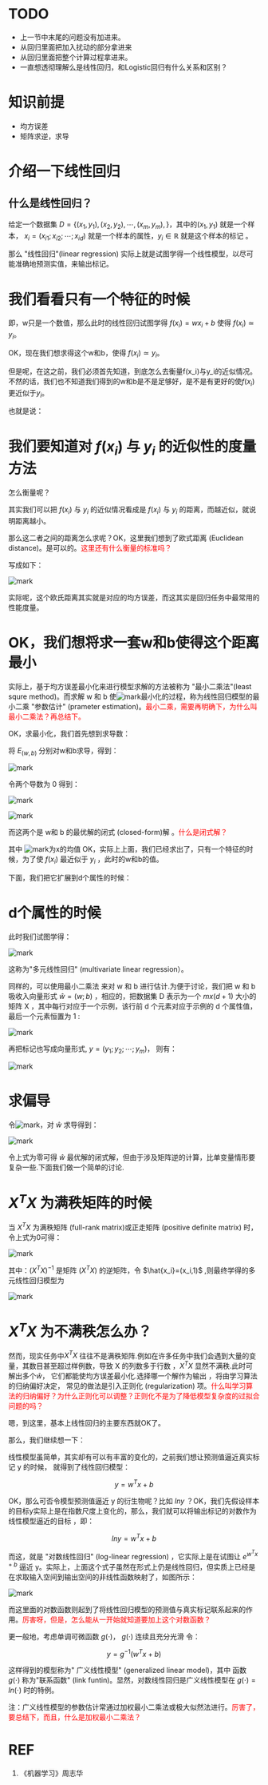 


# TODO

- 上一节中末尾的问题没有加进来。
- 从回归里面把加入扰动的部分拿进来
- 从回归里面把整个计算过程拿进来。
- 一直想透彻理解么是线性回归，和Logistic回归有什么关系和区别？



# 知识前提

- 均方误差
- 矩阵求逆，求导




# 介绍一下线性回归

## 什么是线性回归？


给定一个数据集 $D=\{(x_1,y_1),(x_2,y_2),\cdots ,(x_m,y_m),\}$，其中的$(x_1,y_1)$ 就是一个样本， $x_i=(x_{i1};x_{i2};\cdots ;x_{id})$ 就是一个样本的属性，$y_i\in \mathbb{R}$ 就是这个样本的标记 。

那么 "线性回归"(linear regression)  实际上就是试图学得一个线性模型，以尽可能准确地预测实值，来输出标记。


# 我们看看只有一个特征的时候


即，w只是一个数值，那么此时的线性回归试图学得
$f(x_i)=wx_i+b$ 使得 $f(x_i)\simeq y_i$。

OK，现在我们想求得这个w和b，使得 $f(x_i)\simeq y_i$。

但是呢，在这之前，我们必须首先知道，到底怎么去衡量f(x_i)与y_i的近似情况。不然的话，我们也不知道我们得到的w和b是不是足够好，是不是有更好的使$f(x_i)$更近似于$y_i$。

也就是说：


# 我们要知道对 $f(x_i)$ 与 $y_i$ 的近似性的度量方法

怎么衡量呢？

其实我们可以把 $f(x_i)$ 与 $y_i$ 的近似情况看成是 $f(x_i)$ 与 $y_i$ 的距离，而越近似，就说明距离越小。

那么这二者之间的距离怎么求呢？OK，这里我们想到了欧式距离 (Euclidean distance)。是可以的。<span style="color:red;">这里还有什么衡量的标准吗？</span>

写成如下：

![mark](http://pacdb2bfr.bkt.clouddn.com/blog/image/180625/l5eahc8m4C.png)

实际呢，这个欧氏距离其实就是对应的均方误差，而这其实是回归任务中最常用的性能度量。


# OK，我们想将求一套w和b使得这个距离最小


实际上，基于均方误差最小化来进行模型求解的方法被称为 "最小二乘法"(least squre method)。而求解 w 和 b 使![mark](http://pacdb2bfr.bkt.clouddn.com/blog/image/180625/mLiK6B4GJI.png)最小化的过程，称为线性回归模型的最小二乘 "参数估计" (prameter estimation)。<span style="color:red;">最小二乘，需要再明确下，为什么叫最小二乘法？再总结下。</span>

OK，求最小化，我们首先想到求导数：

将 $E_{(w,b)}$ 分别对w和b求导，得到：


![mark](http://pacdb2bfr.bkt.clouddn.com/blog/image/180625/134G5l55H5.png)


令两个导数为 0 得到：

![mark](http://pacdb2bfr.bkt.clouddn.com/blog/image/180625/9C9JC8jgc3.png)


![mark](http://pacdb2bfr.bkt.clouddn.com/blog/image/180625/JLJDK17j03.png)


而这两个是 w和 b 的最优解的闭式 (closed-form)解 。<span style="color:red;">什么是闭式解？</span>

其中 ![mark](http://pacdb2bfr.bkt.clouddn.com/blog/image/180625/K2mkgHaIK0.png)为x的均值
OK，实际上上面，我们已经求出了，只有一个特征的时候，为了使 $f(x_i)$ 最近似于 $y_i$ ，此时的w和b的值。

下面，我们把它扩展到d个属性的时候：


# d个属性的时候


此时我们试图学得：


![mark](http://pacdb2bfr.bkt.clouddn.com/blog/image/180625/jL0heg6BKG.png)


这称为"多元线性回归" (multivariate linear regression）。

同样的，可以使用最小二乘法 来对 w 和 b 进行估计.为便于讨论，我们把 w
和 b 吸收入向量形式 $\hat{w}=(w;b)$ ，相应的，把数据集 D 表示为一个 $m x (d + 1)$ 大小的矩阵 X ，其中每行对应于一个示例，该行前 d 个元素对应于示例的 d 个属性值，最后一个元素恒置为 1 :

![mark](http://pacdb2bfr.bkt.clouddn.com/blog/image/180625/Id1FjgdiL5.png)


再把标记也写成向量形式, $y=(y_1;y_2; \cdots ;y_m)$， 则有：


![mark](http://pacdb2bfr.bkt.clouddn.com/blog/image/180625/a59I80hL1B.png)





# 求偏导


令![mark](http://pacdb2bfr.bkt.clouddn.com/blog/image/180625/KmBACIAaK9.png)，对 $\hat{w}$ 求导得到：


![mark](http://pacdb2bfr.bkt.clouddn.com/blog/image/180625/a8883KCF13.png)


令上式为零可得 $\hat{w}$ 最优解的闭式解，但由于涉及矩阵逆的计算，比单变量情形要复杂一些.下面我们做一个简单的讨论.


# $X^TX$ 为满秩矩阵的时候


当 $X^TX$ 为满秩矩阵 (full-rank matrix)或正走矩阵 (positive definite matrix) 时，令上式为0可得：


![mark](http://pacdb2bfr.bkt.clouddn.com/blog/image/180625/jilFKjg5ha.png)


其中：$(X^TX)^{-1}$ 是矩阵 $(X^TX)$ 的逆矩阵，令 $\hat{x_i}=(x_i,1)$ ,则最终学得的多元线性回归模型为

![mark](http://pacdb2bfr.bkt.clouddn.com/blog/image/180625/K2Am7CcJF5.png)





# $X^TX$ 为不满秩怎么办？


然而，现实任务中$X^TX$ 往往不是满秩矩阵.例如在许多任务中我们会遇到大量的变量，其数目甚至超过样例数，导致 X 的列数多于行数 ，$X^TX$ 显然不满秩.此时可解出多个$\hat{w}$， 它们都能使均方误差最小化.选择哪一个解作为输出 ，将由学习算法的归纳偏好决定， 常见的做法是引入正则化 (regularization) 项。<span style="color:red;">什么叫学习算法的归纳偏好？为什么正则化可以调整？正则化不是为了降低模型复杂度的过拟合问题的吗？</span>

嗯，到这里，基本上线性回归的主要东西就OK了。

那么，我们继续想一下：

线性模型虽简单，其实却有可以有丰富的变化的，之前我们想让预测值逼近真实标记 y 的时候， 就得到了线性回归模型：

$$y=w^Tx+b$$

OK，那么可否令模型预测值逼近 y 的衍生物呢？比如 $lny$ ？OK，我们先假设样本的目标y实际上是在指数尺度上变化的，那么，我们就可以将输出标记的对数作为线性模型逼近的目标 ，即：

$$lny=w^Tx+b$$



而这，就是 "对数线性回归" (log-linear regression) ，它实际上是在试图让 $e^{w^Tx+b}$ 逼近 y。实际上，上面这个式子虽然在形式上仍是线性回归，但实质上已经是在求取输入空间到输出空间的非线性函数映射了，如图所示：

![mark](http://pacdb2bfr.bkt.clouddn.com/blog/image/180625/42bCB3hLib.png)


而这里面的对数函数则起到了将线性回归模型的预测值与真实标记联系起来的作用。<span style="color:red;">厉害呀，但是，怎么能从一开始就知道要加上这个对数函数？</span>

更一般地，考虑单调可微函数 $g(\cdot )$， $g(\cdot )$ 连续且充分光滑
令：

$$y=g^{-1}(w^Tx+b)$$


这样得到的模型称为" 广义线性模型" (generalized linear model)，其中 函数 $g(\cdot )$ 称为"联系函数" (link funtin)。显然，对数线性回归是广义线性模型在 $g(\cdot )=ln(\cdot )$ 时的特例。

注：广义线性模型的参数估计常通过加权最小二乘法或极大似然法进行。<span style="color:red;">厉害了，要总结下，而且，什么是加权最小二乘法？</span>




# REF

1. 《机器学习》周志华
